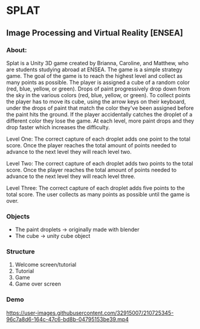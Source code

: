 # SPLAT
## Image Processing and Virtual Reality [ENSEA]

### About: 
Splat is a Unity 3D game created by Brianna, Caroline, and Matthew, who are students studying abroad at ENSEA. The game is a simple strategy game. The goal of the game is to reach the highest level and collect as many points as possible. The player is assigned a cube of a random color (red, blue, yellow, or green). Drops of paint progressively drop down from the sky in the various colors (red, blue, yellow, or green). To collect points the player has to move its cube, using the arrow keys on their keyboard, under the drops of paint that match the color they've been assigned before the paint hits the ground. If the player accidentally catches the droplet of a different color they lose the game. At each level, more paint drops and they drop faster which increases the difficulty. 


Level One:
The correct capture of each droplet adds one point to the total score. Once the player reaches the total amount of points needed to advance to the next level they will reach level two. 

Level Two:
The correct capture of each droplet adds two points to the total score. Once the player reaches the total amount of points needed to advance to the next level they will reach level three.

Level Three:
The correct capture of each droplet adds five points to the total score. The user collects as many points as possible until the game is over. 

### Objects 
- The paint droplets -> originally made with blender 
- The cube -> unity cube object

### Structure 
1. Welcome screen/tutorial 
2. Tutorial
3. Game 
4. Game over screen 

### Demo

https://user-images.githubusercontent.com/32915007/210725345-96c7a8d6-164c-47c6-bd8b-04795153be39.mp4


